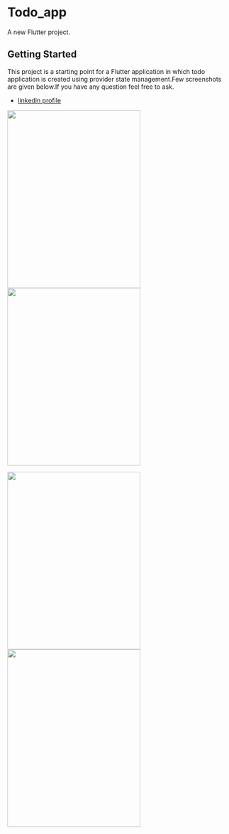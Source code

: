 # Todo_app

A new Flutter project.

## Getting Started

This project is a starting point for a Flutter application in which todo application is created using provider state management.Few screenshots are given below.If you have any question feel free to ask.
- [linkedin profile](https://www.linkedin.com/in/muhammad-shoaib-860b0a19a?lipi=urn%3Ali%3Apage%3Ad_flagship3_profile_view_base_contact_details%3B8auAYbbtRHGzOYIwCS6a5g%3D%3D)

<img src="https://user-images.githubusercontent.com/66320156/146768802-50c3e490-94ed-48eb-bfb8-de650bcf5531.png" width="300" height="400"/> <img src="https://user-images.githubusercontent.com/66320156/146768803-ff5a6a5e-9fbb-4ae2-a31d-3ac5f8ed3a79.png" width="300" height="400"/>


<img src="https://user-images.githubusercontent.com/66320156/146768819-ae885ecc-605d-44ae-92af-bfc742013001.png" width="300" height="400"/> <img src="https://user-images.githubusercontent.com/66320156/146768837-3ce3eb2e-3a21-403d-a5ed-bd77649408ec.png" width="300" height="400"/>
